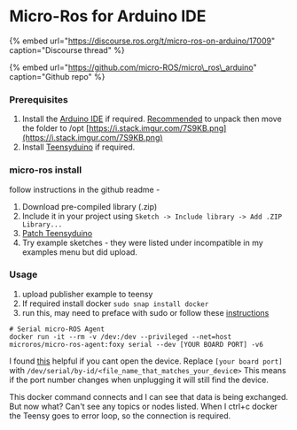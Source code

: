 # Micro-Ros for Arduino IDE

{% embed url="https://discourse.ros.org/t/micro-ros-on-arduino/17009" caption="Discourse thread" %}

{% embed url="https://github.com/micro-ROS/micro\_ros\_arduino" caption="Github repo" %}

### Prerequisites 

1. Install the [Arduino IDE](https://www.arduino.cc/en/software) if required. [Recommended](https://askubuntu.com/questions/107619/how-to-install-the-latest-arduino-ide) to unpack then move the folder to /opt [https://i.stack.imgur.com/7S9KB.png](https://i.stack.imgur.com/7S9KB.png)
2. Install [Teensyduino](https://www.pjrc.com/teensy/td_download.html) if required.

### micro-ros install

follow instructions in the github readme - 

1. Download pre-compiled library \(.zip\)
2. Include it in your project using `Sketch -> Include library -> Add .ZIP Library...`
3. [Patch Teensyduino](https://github.com/micro-ROS/micro_ros_arduino#patch-teensyduino)
4. Try example sketches - they were listed under incompatible in my examples menu but did upload.

### Usage

1. upload publisher example to teensy
2. If required install docker `sudo snap install docker`
3. run this, may need to preface with sudo or follow these [instructions](https://docs.docker.com/engine/install/linux-postinstall/)  

```text
# Serial micro-ROS Agent
docker run -it --rm -v /dev:/dev --privileged --net=host microros/micro-ros-agent:foxy serial --dev [YOUR BOARD PORT] -v6
```

I found [this](https://www.losant.com/blog/how-to-access-serial-devices-in-docker) helpful if you cant open the device. Replace `[your board port]` with `/dev/serial/by-id/<file_name_that_matches_your_devic`e`>` This means if the port number changes when unplugging it will still find the device.  


This docker command connects and I can see that data is being exchanged. But now what? Can't see any topics or nodes listed. When I ctrl+c docker the Teensy goes to error loop, so the connection is required.





